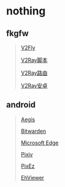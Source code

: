 # nothing
## fkgfw
> [V2Fly](https://github.com/v2fly)
> 
> [V2Ray脚本](https://github.com/233boy/v2ray)
> 
> [V2Ray路由](https://github.com/Loyalsoldier/v2ray-rules-dat)
> 
> [V2Ray安卓](https://github.com/2dust/v2rayNG)
>
## android
> [Aegis](https://github.com/beemdevelopment/Aegis)
> 
> [Bitwarden](https://github.com/bitwarden/android)
>
> [Microsoft Edge](https://www.microsoft.com/en-us/edge/)
> 
> [Pixiv](https://www.pixiv.net/)
> 
> [PixEz](https://github.com/Notsfsssf/pixez-flutter)
> 
> [EhViewer](https://github.com/EhViewer-NekoInverter/EhViewer)
> 

[]()
[]()
[]()
[]()
[]()
[]()
[]()
[]()
[]()
[]()
[]()
[]()
[]()
[]()
